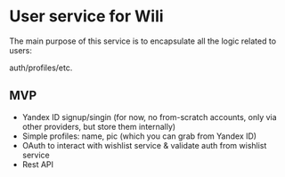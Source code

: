 # User service for Wili

The main purpose of this service is to encapsulate all the logic related to users:

auth/profiles/etc.

## MVP

- Yandex ID signup/singin (for now, no from-scratch accounts, only via other providers, but store them internally)
- Simple profiles: name, pic (which you can grab from Yandex ID)
- OAuth to interact with wishlist service & validate auth from wishlist service
- Rest API
